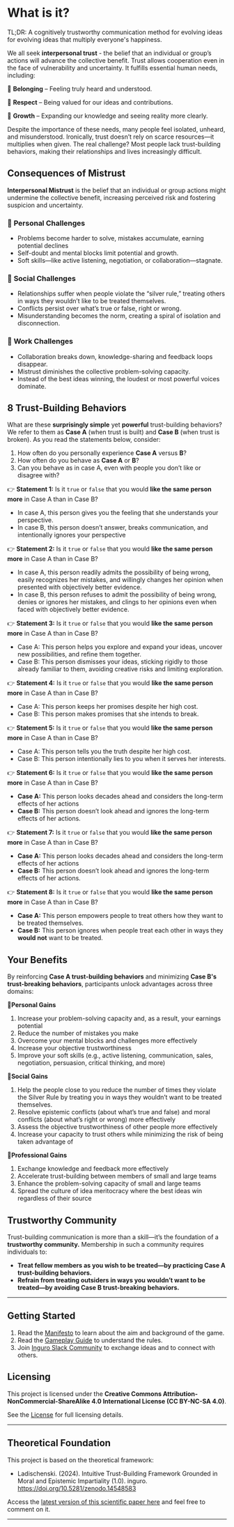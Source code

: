 # What is it? 

TL;DR: A cognitively trustworthy communication method for evolving ideas for evolving ideas that multiply everyone's happiness.

We all seek **interpersonal trust** - the belief that an individual or group’s actions will advance the collective benefit. Trust allows cooperation even in the face of vulnerability and uncertainty. It fulfills essential human needs, including:

🔹 **Belonging** – Feeling truly heard and understood.

🔹 **Respect** – Being valued for our ideas and contributions.

🔹 **Growth** – Expanding our knowledge and seeing reality more clearly.

Despite the importance of these needs, many people feel isolated, unheard, and misunderstood. Ironically, trust doesn’t rely on scarce resources—it multiplies when given. The real challenge? Most people lack trust-building behaviors, making their relationships and lives increasingly difficult.

## **Consequences of Mistrust**

**Interpersonal Mistrust** is the belief that an individual or group actions might undermine the collective benefit, increasing perceived risk and fostering suspicion and uncertainty.

### 🛑 **Personal Challenges**

- Problems become harder to solve, mistakes accumulate, earning potential declines
- Self-doubt and mental blocks limit potential and growth.
- Soft skills—like active listening, negotiation, or collaboration—stagnate.

### 🛑 **Social Challenges**

- Relationships suffer when people violate the “silver rule,” treating others in ways they wouldn’t like to be treated themselves.
- Conflicts persist over what’s true or false, right or wrong.
- Misunderstanding becomes the norm, creating a spiral of isolation and disconnection.

### 🛑 **Work Challenges**

- Collaboration breaks down, knowledge-sharing and feedback loops disappear.
- Mistrust diminishes the collective problem-solving capacity.
- Instead of the best ideas winning, the loudest or most powerful voices dominate.

## 8 Trust-Building Behaviors

What are these **surprisingly simple** yet **powerful** trust-building behaviors? We refer to them as **Case A** (when trust is built) and **Case B** (when trust is broken). As you read the statements below, consider:

1. How often do you personally experience **Case A** versus **B**?
2. How often do you behave as **Case A** or **B**?
3. Can you behave as in case A, even with people you don’t like or disagree with?

👉 **Statement 1:** Is it `true` or `false` that you would **like the same person more** in Case A than in Case B?

- In case A, this person gives you the feeling that she understands your perspective.
- In case B, this person doesn’t answer, breaks communication, and intentionally ignores your perspective

👉 **Statement 2:** Is it `true` or `false` that you would **like the same person more** in Case A than in Case B?

- In case A, this person readily admits the possibility of being wrong, easily recognizes her mistakes, and willingly changes her opinion when presented with objectively better evidence.
- In case B, this person refuses to admit the possibility of being wrong, denies or ignores her mistakes, and clings to her opinions even when faced with objectively better evidence.

👉 **Statement 3:** Is it `true` or `false` that you would **like the same person more** in Case A than in Case B?

- Case A: This person helps you explore and expand your ideas, uncover new possibilities, and refine them together.
- Case B: This person dismisses your ideas, sticking rigidly to those already familiar to them, avoiding creative risks and limiting exploration.

👉 **Statement 4:** Is it `true` or `false` that you would **like the same person more** in Case A than in Case B?

- Case A: This person keeps her promises despite her high cost.
- Case B: This person makes promises that she intends to break.

👉 **Statement 5:** Is it `true` or `false` that you would **like the same person more** in Case A than in Case B?

- Case A: This person tells you the truth despite her high cost.
- Case B: This person intentionally lies to you when it serves her interests.

👉 **Statement 6:** Is it `true` or `false` that you would **like the same person more** in Case A than in Case B?

- **Case A:** This person looks decades ahead and considers the long-term effects of her actions
- **Case B:** This person doesn’t look ahead and ignores the long-term effects of her actions.

👉 **Statement 7:** Is it `true` or `false` that you would **like the same person more** in Case A than in Case B?

- **Case A:** This person looks decades ahead and considers the long-term effects of her actions
- **Case B:** This person doesn’t look ahead and ignores the long-term effects of her actions.

👉 **Statement 8:** Is it `true` or `false` that you would **like the same person more** in Case A than in Case B?

- **Case A:** This person empowers people to treat others how they want to be treated themselves.
- **Case B:** This person ignores when people treat each other in ways they **would not** want to be treated.

## **Your Benefits**

By reinforcing **Case A trust-building behaviors** and minimizing **Case B's trust-breaking behaviors**, participants unlock advantages across three domains:

🔹**Personal Gains**

1. Increase your problem-solving capacity and, as a result, your earnings potential
2. Reduce the number of mistakes you make
3. Overcome your mental blocks and challenges more effectively
4. Increase your objective trustworthiness
5. Improve your soft skills (e.g., active listening, communication, sales, negotiation, persuasion, critical thinking, and more)

🔹**Social Gains**

1. Help the people close to you reduce the number of times they violate the Silver Rule by treating you in ways they wouldn’t want to be treated themselves.
2. Resolve epistemic conflicts (about what’s true and false) and moral conflicts (about what’s right or wrong) more effectively
3. Assess the objective trustworthiness of other people more effectively
4. Increase your capacity to trust others while minimizing the risk of being taken advantage of

🔹**Professional Gains**

1. Exchange knowledge and feedback more effectively
2. Accelerate trust-building between members of small and large teams
3. Enhance the problem-solving capacity of small and large teams
4. Spread the culture of idea meritocracy where the best ideas win regardless of their source

## Trustworthy Community

Trust-building communication is more than a skill—it’s the foundation of a **trustworthy community.** Membership in such a community requires individuals to:

- **Treat fellow members as you wish to be treated—by practicing Case A trust-building behaviors.**
- **Refrain from treating outsiders in ways you wouldn’t want to be treated—by avoiding Case B trust-breaking behaviors.**
  
---

## **Getting Started**

1. Read the [Manifesto](https://github.com/Inguro-OU/war-of-memes/blob/main/MANIFESTO.md) to learn about the aim and background of the game.
2. Read the [Gameplay Guide](https://github.com/Inguro-OU/debiased-self/blob/main/GAMEPLAY.md) to understand the rules.
3. Join [Inguro Slack Community](https://join.slack.com/t/ingurocommunity/shared_invite/zt-2x4w0640h-3_PIEqz1LphRzan9R5gXWw) to exchange ideas and to connect with others.

## Licensing

This project is licensed under the **Creative Commons Attribution-NonCommercial-ShareAlike 4.0 International License (CC BY-NC-SA 4.0)**.

See the [License](https://github.com/Inguro-OU/debiased-self/blob/main/LICENSE.md) for full licensing details.

---

## **Theoretical Foundation**

This project is based on the theoretical framework:

- Ladischenski. (2024). Intuitive Trust-Building Framework Grounded in Moral and Epistemic Impartiality (1.0). inguro. https://doi.org/10.5281/zenodo.14548583

Access the [latest version of this scientific paper here](https://docs.google.com/document/d/1kGMJGx4Vrzi9WACDVPcFq5oxaww3oydHV54CgS6Zhmc/edit?usp=sharing) and feel free to comment on it.

---
